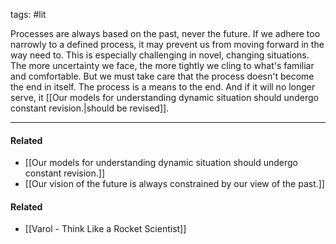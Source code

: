 tags: #lit 

Processes are always based on the past, never the future. If we adhere too narrowly to a defined process, it may prevent us from moving forward in the way need to. This is especially challenging in novel, changing situations. The more uncertainty we face, the more tightly we cling to what's familiar and comfortable. But we must take care that the process doesn't become the end in itself. The process is a means to the end. And if it will no longer serve, it [[Our models for understanding dynamic situation should undergo constant revision.|should be revised]].

---
#### Related
- [[Our models for understanding dynamic situation should undergo constant revision.]]
- [[Our vision of the future is always constrained by our view of the past.]]

#### Related
- [[Varol - Think Like a Rocket Scientist]]